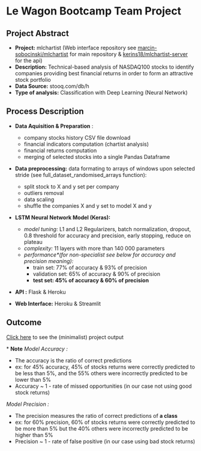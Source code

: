 # Le Wagon Bootcamp Team Project

## Project Abstract
- **Project:** mlchartist (Web interface repository see [marcin-sobocinski/mlchartist](https://github.com/marcin-sobocinski/mlchartist) for main repository & [kerins18/mlchartist-server](https://github.com/kerins18/mlchartist-server) for the api)
- **Description:** Technical-based analysis of NASDAQ100 stocks to identify companies providing best financial returns in order to form an attractive stock portfolio
- **Data Source:**  stooq.com/db/h
- **Type of analysis:** Classification with Deep Learning (Neural Network)

## Process Description
- **Data Aquisition & Preparation** :
  - company stocks history CSV file download
  - financial indicators computation (chartist analysis)
  - financial returns computation
  - merging of selected stocks into a single Pandas Dataframe

- **Data preprocessing:** data formating to arrays of windows upon selected stride (see full_dataset_randomised_arrays function):
  - split stock to X and y set per company
  - outliers removal
  - data scaling
  - shuffle the companies X and y set to model X and y

- **LSTM Neural Network Model (Keras):**
  - *model tuning:* L1 and L2 Regularizers, batch normalization, dropout, 0.8 threshold for accuracy and precision, early stopping, reduce on plateau
  - *complexity:* 11 layers with more than 140 000 parameters
  - *performance\*(for non-specialist see below for accuracy and precision meaning):*
    - train set: 77% of accuracy & 93% of precision
    - validation set: 65% of accuracy & 90% of precision
    - **test set: 45% of accuracy & 60% of precision**

- **API :** Flask & Heroku

- **Web Interface:** Heroku & Streamlit

## Outcome
[Click here](http://ml-chartist.herokuapp.com/) to see the (minimalist) project output



\* **Note**
*Model Accuracy :*
  - The accuracy is the ratio of correct predictions
  - ex: for 45% accuracy, 45% of stocks returns were correctly predicted to be less than 5%, and the 55% others were incorrectly predicted to be lower than 5%
  - Accuracy ~ 1 - rate of missed opportunities (in our case not using good stock returns)

*Model Precision :*
  - The precision measures the ratio of correct predictions of **a class**
  - ex: for 60% precision, 60% of stocks returns were correctly predicted to be more than 5% but the 40% others were incorrectly predicted to be higher than 5%
  - Precision ~ 1 - rate of false positive (in our case using bad stock returns)
